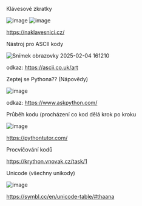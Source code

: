 Klávesové zkratky

![image](https://github.com/user-attachments/assets/7a7fdf60-392c-4437-a47f-205f2becc34e)
![image](https://github.com/user-attachments/assets/76592f7a-5161-4b66-ae7e-3320dd8c426d)


https://naklavesnici.cz/

Nástroj pro ASCII kody

![Snímek obrazovky 2025-02-04 161210](https://github.com/user-attachments/assets/9a094a3f-9c33-4e33-8325-84bf651762c8)



odkaz: https://ascii.co.uk/art

Zeptej se Pythona?? (Nápovědy)

![image](https://github.com/user-attachments/assets/a0b2202e-18a1-4c22-92b9-2be4bb16fc19)


odkaz: https://www.askpython.com/

Průběh kodu (procházení co kod dělá krok po kroku

![image](https://github.com/user-attachments/assets/49313ecf-d70d-4566-b721-1d2e70fb41a9)


https://pythontutor.com/

Procvičování kodů



https://krython.vnovak.cz/task/1

Unicode (všechny unikody)

![image](https://github.com/user-attachments/assets/17161e72-2db4-42c7-b831-aa9152b62f52)

https://symbl.cc/en/unicode-table/#thaana




